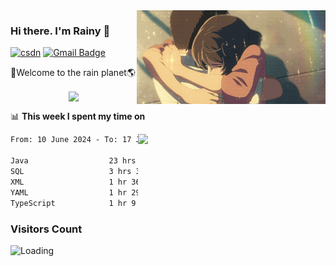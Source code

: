 <img  align='right' height="150" src="https://github.com/LikeRainDay/LikeRainDay/blob/master/pic/img_rain_1.gif?raw=true">



### Hi there. I'm Rainy :lemon:

[![csdn](https://img.shields.io/badge/-csdn-c14438?style=flat-square&logo=c&logoColor=white)](https://blog.csdn.net/qq_15807167)
[![Gmail Badge](https://img.shields.io/badge/-gmail-c14438?style=flat-square&logo=Gmail&logoColor=white&link=mailto:houshuai0816@gmail.com)](mailto:houshuai0816@gmail.com)

🚀Welcome to the rain planet🌎

<center>
<img align='center'  src="https://source.unsplash.com/user/rainyhehe/likes">
</center>

📊 **This week I spent my time on**

<img align='right'   width="300" src="https://github-readme-stats.vercel.app/api?username=LikeRainDay&show_icons=true&title_color=fff&icon_color=79ff97&text_color=9f9f9f&bg_color=151515&count_private=true">

<!--START_SECTION:waka-->

```txt
From: 10 June 2024 - To: 17 June 2024

Java                  23 hrs 18 mins  █████████████████▒░░░░░░░   69.56 %
SQL                   3 hrs 31 mins   ██▓░░░░░░░░░░░░░░░░░░░░░░   10.54 %
XML                   1 hr 36 mins    █▒░░░░░░░░░░░░░░░░░░░░░░░   04.82 %
YAML                  1 hr 29 mins    █░░░░░░░░░░░░░░░░░░░░░░░░   04.45 %
TypeScript            1 hr 9 mins     █░░░░░░░░░░░░░░░░░░░░░░░░   03.47 %
```

<!--END_SECTION:waka-->

### Visitors Count
<img align="left" src = "https://profile-counter.glitch.me/LikeRainDay/count.svg" alt ="Loading">
